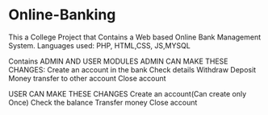 # Online-Banking
This a College Project that Contains a Web based Online Bank Management System. Languages used: PHP, HTML,CSS, JS,MYSQL

Contains ADMIN AND USER MODULES
ADMIN CAN MAKE THESE CHANGES:
Create an account in the bank
Check details
Withdraw
Deposit
Money transfer to other account
Close account

USER CAN MAKE THESE CHANGES
Create an account(Can create only Once)
Check the balance
Transfer money
Close account

